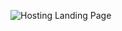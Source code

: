 ![Hosting Landing Page](https://github.com/ssrishi/Full-stack-javascript/assets/110768656/63b8a494-07d8-4f8a-b80c-2b761e711c61)

